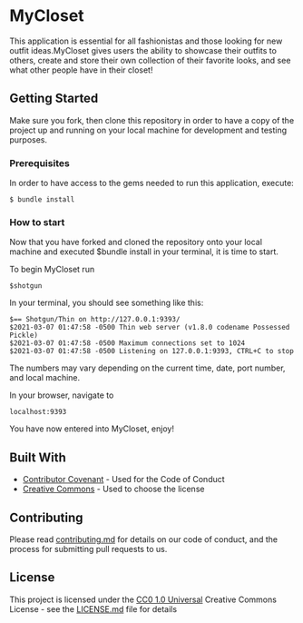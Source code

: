 # MyCloset 

This application is essential for all fashionistas and those looking for new outfit ideas.MyCloset gives users the ability to showcase their outfits to others, create and store their own collection of their favorite looks, and see what other people have in their closet!


## Getting Started

Make sure you fork, then clone this repository in order to have a copy of the project up and running on
your local machine for development and testing purposes. 

### Prerequisites

In order to have access to the gems needed to run this application, execute:

    $ bundle install

### How to start

Now that you have forked and cloned the repository onto your local machine
and executed $bundle install in your terminal, it is time to start.

To begin MyCloset run

    $shotgun

In your terminal, you should see something like this:

    $== Shotgun/Thin on http://127.0.0.1:9393/
    $2021-03-07 01:47:58 -0500 Thin web server (v1.8.0 codename Possessed Pickle)
    $2021-03-07 01:47:58 -0500 Maximum connections set to 1024
    $2021-03-07 01:47:58 -0500 Listening on 127.0.0.1:9393, CTRL+C to stop

The numbers may vary depending on the current time, date, port number, and local machine.

In your browser, navigate to 

    localhost:9393

You have now entered into MyCloset, enjoy!


## Built With

  - [Contributor Covenant](https://www.contributor-covenant.org/) - Used
    for the Code of Conduct
  - [Creative Commons](https://creativecommons.org/) - Used to choose
    the license

## Contributing

Please read [contributing.md](contributing.md) for details on our code
of conduct, and the process for submitting pull requests to us.


## License

This project is licensed under the [CC0 1.0 Universal](LICENSE.md)
Creative Commons License - see the [LICENSE.md](LICENSE.md) file for
details


